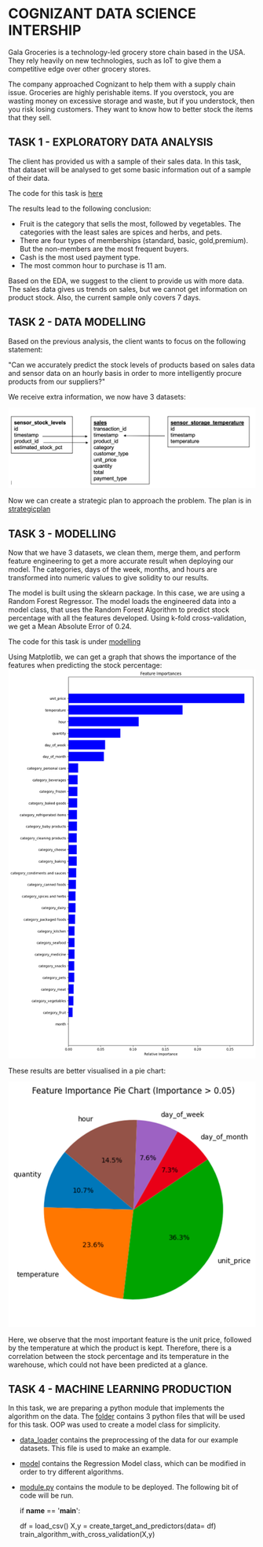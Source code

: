 # COGNIZANT DATA SCIENCE INTERSHIP

Gala Groceries is a technology-led grocery store chain based in the USA. They rely heavily on new technologies, such as IoT to give them a competitive edge over other grocery stores.

The company approached Cognizant to help them with a supply chain issue. Groceries are highly perishable items. If you overstock, you are wasting money on excessive storage and waste, but if you understock, then you risk losing customers. They want to know how to better stock the items that they sell. 

## TASK 1 - EXPLORATORY DATA ANALYSIS

The client has provided us with a sample of their sales data. In this task, that dataset will be analysed to get some basic information out of a sample of their data. 

The code for this task is [here](<TASK 1/eda.ipynb>)

The results lead to the following conclusion:

- Fruit is the category that sells the most, followed by vegetables. The categories with the least sales are spices and herbs, and pets.
- There are four types of memberships (standard, basic, gold,premium). But the non-members are the most frequent buyers.
- Cash is the most used payment type.
- The most common hour to purchase is 11 am.

Based on the EDA, we suggest to the client to provide us with more data. The sales data gives us trends on sales, but we cannot get information on product stock. Also, the current sample only covers 7 days.

## TASK 2 - DATA MODELLING

Based on the previous analysis, the client wants to focus on the following statement:

"Can we accurately predict the stock levels of products based on sales data and sensor data on an hourly basis in order to more intelligently procure products from our suppliers?"

We receive extra information, we now have 3 datasets:

![datasets](<TASK 2/datasets.png>)

Now we can create a strategic plan to approach the problem. The plan is in [strategicplan](<TASK 2/Presentación1.pptx>)


## TASK 3 - MODELLING

Now that we have 3 datasets, we clean them, merge them, and perform feature engineering to get a more accurate result when deploying our model. The categories, days of the week, months, and hours are transformed into numeric values to give solidity to our results.

The model is built using the sklearn package. In this case, we are using a Random Forest Regressor. The model loads the engineered data into a model class, that uses the Random Forest Algorithm to predict stock percentage with all the features developed. Using k-fold cross-validation, we get a Mean Absolute Error of 0.24. 

The code for this task is under [modelling](<TASK 3/modeling.ipynb>)

Using Matplotlib, we can get a graph that shows the importance of the features when predicting the stock percentage:
![results](<TASK 3/output_1.png>)

These results are better visualised in a pie chart: 

![results](<TASK 3/Imagen 1.png>)

Here, we observe that the most important feature is the unit price, followed by the temperature at which the product is kept. Therefore, there is a correlation between the stock percentage and its temperature in the warehouse, which could not have been predicted at a glance.

## TASK 4 - MACHINE LEARNING PRODUCTION

In this task, we are preparing a python module that implements the algorithm on the data. The [folder](<TASK 4>) contains 3 python files that will be used for this task. OOP was used to create a model class for simplicity. 

- [data_loader](<TASK 4/data_loader.py>) contains the preprocessing of the data for our example datasets. This file is used to make an example.
- [model](<TASK 4/modelling.py>) contains the Regression Model class, which can be modified in order to try different algorithms. 
- [module.py](<TASK 4/module.py>) contains the module to be deployed. The following bit of code will be run.  

    if __name__ == '__main__':

    df = load_csv() 
    X,y = create_target_and_predictors(data= df)
    train_algorithm_with_cross_validation(X,y)





